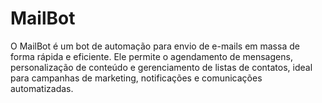 # MailBot
O MailBot é um bot de automação para envio de e-mails em massa de forma rápida e eficiente. Ele permite o agendamento de mensagens, personalização de conteúdo e gerenciamento de listas de contatos, ideal para campanhas de marketing, notificações e comunicações automatizadas.

